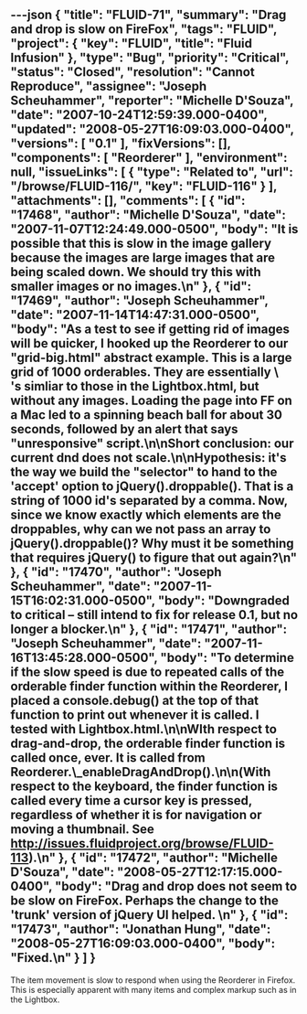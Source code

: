 ---json
{
  "title": "FLUID-71",
  "summary": "Drag and drop is slow on FireFox",
  "tags": "FLUID",
  "project": {
    "key": "FLUID",
    "title": "Fluid Infusion"
  },
  "type": "Bug",
  "priority": "Critical",
  "status": "Closed",
  "resolution": "Cannot Reproduce",
  "assignee": "Joseph Scheuhammer",
  "reporter": "Michelle D'Souza",
  "date": "2007-10-24T12:59:39.000-0400",
  "updated": "2008-05-27T16:09:03.000-0400",
  "versions": [
    "0.1"
  ],
  "fixVersions": [],
  "components": [
    "Reorderer"
  ],
  "environment": null,
  "issueLinks": [
    {
      "type": "Related to",
      "url": "/browse/FLUID-116/",
      "key": "FLUID-116"
    }
  ],
  "attachments": [],
  "comments": [
    {
      "id": "17468",
      "author": "Michelle D'Souza",
      "date": "2007-11-07T12:24:49.000-0500",
      "body": "It is possible that this is slow in the image gallery because the images are large images that are being scaled down. We should try this with smaller images or no images.\n"
    },
    {
      "id": "17469",
      "author": "Joseph Scheuhammer",
      "date": "2007-11-14T14:47:31.000-0500",
      "body": "As a test to see if getting rid of images will be quicker, I hooked up the Reorderer to our \"grid-big.html\" abstract example.  This is a large grid of 1000 orderables.  They are essentially \\<div>'s simliar to those in the Lightbox.html, but without any images.  Loading the page into FF on a Mac led to a spinning beach ball for about 30 seconds, followed by an alert that says \"unresponsive\" script.\n\nShort conclusion:  our current dnd does not scale.\n\nHypothesis:  it's the way we build the \"selector\" to hand to the 'accept' option to jQuery().droppable().  That is a string of 1000 id's separated by a comma.  Now, since we know exactly which elements are the droppables, why can we not pass an array to jQuery().droppable()?  Why must it be something that requires jQuery() to figure that out again?\n"
    },
    {
      "id": "17470",
      "author": "Joseph Scheuhammer",
      "date": "2007-11-15T16:02:31.000-0500",
      "body": "Downgraded to critical – still intend to fix for release 0.1, but no longer a blocker.\n"
    },
    {
      "id": "17471",
      "author": "Joseph Scheuhammer",
      "date": "2007-11-16T13:45:28.000-0500",
      "body": "To determine if the slow speed is due to repeated calls of the orderable finder function within the Reorderer, I placed a console.debug() at the top of that  function to print out whenever it is called.  I tested with Lightbox.html.\n\nWIth respect to drag-and-drop, the orderable finder function is called once, ever.  It is called from Reorderer.\\_enableDragAndDrop().\n\n(With respect to the keyboard, the finder function is called every time a cursor key is pressed, regardless of whether it is for navigation or moving a thumbnail.  See <http://issues.fluidproject.org/browse/FLUID-113>).\n"
    },
    {
      "id": "17472",
      "author": "Michelle D'Souza",
      "date": "2008-05-27T12:17:15.000-0400",
      "body": "Drag and drop does not seem to be slow on FireFox. Perhaps the change to the 'trunk' version of jQuery UI helped.&#x20;\n"
    },
    {
      "id": "17473",
      "author": "Jonathan Hung",
      "date": "2008-05-27T16:09:03.000-0400",
      "body": "Fixed.\n"
    }
  ]
}
---
The item movement is slow to respond when using the Reorderer in Firefox. This is especially apparent with many items and complex markup such as in the Lightbox.&#x20;

        